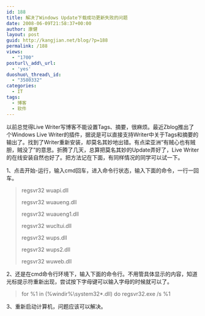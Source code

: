 ```yaml
---
id: 188
title: 解决了Windows Update下载成功更新失败的问题
date: 2008-06-09T21:58:37+00:00
author: 康健
layout: post
guid: http://kangjian.net/blog/?p=188
permalink: /188
views:
  - "1700"
posturl\_add\_url:
  - 'yes'
duoshuo\_thread\_id:
  - "3580332"
categories:
  - IT
tags:
  - 博客
  - 软件
---
```

以前总觉得Live Writer写博客不能设置Tags、摘要，很麻烦。最近Zblog推出了个Windows Live Writer的插件，据说是可以直接支持Writer中关于Tags和摘要的输出了。找到了Writer重新安装，却莫名其妙地出错。有点梁亚洲“有贼心也有贼胆，贼没了”的意思。折腾了几天，总算把莫名其妙的Update弄好了，Live Writer的在线安装自然也好了。把方法记在下面，有同样情况的同学可以试一下。

1、点击开始-运行，输入cmd回车，进入命令行状态，输入下面的命令，一行一回车。

> regsvr32 wuapi.dll
> 
> regsvr32 wuaueng.dll
> 
> regsvr32 wuaueng1.dll
> 
> regsvr32 wucltui.dll
> 
> regsvr32 wups.dll
> 
> regsvr32 wups2.dll
> 
> regsvr32 wuweb.dll

2、还是在cmd命令行环境下，输入下面的命令行。不用管具体显示的内容，知道光标提示符重新出现，尝试按下字母键可以输入字母的时候就可以了。

> for %1 in (%windir%\system32\*.dll) do regsvr32.exe /s %1

3、重新启动计算机，问题应该可以解决。
